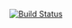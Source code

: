 [![Build Status](https://travis-ci.org/ToshUxanoff/lab06.svg?branch=master)](https://travis-ci.org/ToshUxanoff/lab06)
